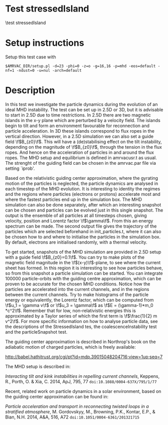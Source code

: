# Test stressedIsland

\test stressedIsland

# Setup instructions

Setup this test case with

    $AMRVAC_DIR/setup.pl -d=23 -phi=0 -z=o -g=16,16 -p=mhd -eos=default -nf=1 -ndust=0 -u=nul -arch=default

# Description

In this test we investigate the particle dynamics during the evolution of an
ideal MHD instability. The test can be set up in 2.5D or 3D, but it is advisable
to start in 2.5D due to time restrictions. In 2.5D there are two magnetic
islands in the x-y plane which are perturbed by a velocity field. The islands
begin to tilt and form an environment favourable for reconnection and particle
acceleration. In 3D these islands correspond to flux ropes in the vertical
direction. However, in a 2.5D simulation we can also set a guide field
\f$B_{z0}\f$. This will have a (de)stabilising effect on the tilt instability,
depending on the magnitude of \f$B_{z0}\f$, through the tension in the flux
ropes. And hence on the acceleration of particles in and around the flux ropes.
The MHD setup and equilibrium is defined in amrvacusr.t as usual. The strenght
of the guiding field can be chosen in the amrvac.par file via setting `iprob'.

Based on the relativistic guiding center approximation, where the gyrating
motion of the particles is neglected, the particle dynamics are analysed in each
timestep of the MHD evolution. It is interesting to identity the regimes and the
regions where particles (electrons or protons) accelerate most and where the
fastest particles end up in the simulation box. The MHD simulation can also be
done separately, after which an interesting snapshot can be chosen and particles
can be evolved just in this single snapshot. The output is the ensemble of all
particles at all timesteps chosen, giving velocity, position and Lorentz factor
\f$\gamma\f$. From this an energy spectrum can be made. The second output file
gives the trajectory of the particles which are selected beforehand in
init\_particles.t, where it can also be chosen how to and where to initialise
the particles in the simulation box. By default, electrons are initialised
randomly, with a thermal velocity.

To get started, snapshots of the MHD simulation are provided in 2.5D setup with
a guide field \f$B_{z0}=0.1\f$. You can try to make plots of the magnetic field
magnitude in the \f$(x-y)\f$-plane, to see where the current sheet has formed.
In this region it is interesting to see how particles behave, so from this
snapshot a particle simulation can be started. You can integrate 100000
particle-orbits with the guiding centre approximation, which can be proven to be
accurate for the chosen MHD conditions. Notice how the particles are accelerated
into the current channels, and in the regions between the current channels. Try
to make histograms of the particle energy or equivalently, the Lorentz factor,
which can be computed from \f$u_1 = \gamma v\f$ or \f$u_3 = \gamma\f$ as \f$E =
(\gamma-1)*m_0 *c^2\f$. Remember that for low, non-relativistic energies this is
approximated by a Taylor series of which the first term is \f$\frac{1}{2} m
v^2\f$. For more specific information on how to analyse particle data, see the
descriptions of the StressedIsland tes, the coalescenceInstability test and the
particleSnapshot test.

The guiding center approximation is described in Northrop's book on the
adiabatic motion of charged particles, which is freely available:

http://babel.hathitrust.org/cgi/pt?id=mdp.39015048204716;view=1up;seq=7

The MHD setup is described in:

*Interacting tilt and kink instabilities in repelling current channels*, Keppens, R., Porth, O. \& Xia, C. 2014, ApJ, 795, 77 `doi:10.1088/0004-637X/795/1/77 `

Recent, related work on particle dynamics in a solar environment, based on the guiding center approximation can be found in:

*Particle acceleration and transport in reconnecting twisted loops in a
stratified atmosphere*, M. Gordovskyy, M., Browning, P.K., Kontar, E.P., \&
Bian, N.H. 2014, A\&A, 516, A72 `doi:10.1051/0004-6361/201321715`


